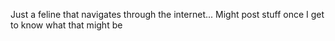 Just a feline that navigates through the internet... Might post stuff once I get to know what that might be
